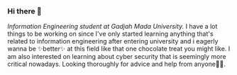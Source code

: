 ### Hi there 👋

*Information Engineering student at Gadjah Mada University.* I have a lot things to be working on since I've only started learning anything that's related to information engineering after entering university and i eagerly wanna be ✨better✨ at this field like that one chocolate treat you might like. I am also interested on learning about cyber security that is seemingly more critical nowadays. Looking thoroughly for advice and help from anyone🙆‍♂️.

